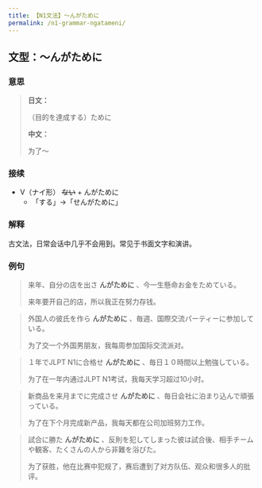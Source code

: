```yaml
---
title: 【N1文法】〜んがために
permalink: /n1-grammar-ngatameni/
---
```


## 文型：〜んがために

### 意思

> **日文：**
> 
> （目的を達成する）ために
>
> **中文：**
>
> 为了〜


### 接续

* V（ナイ形） ~~ない~~ + んがために
    * 「する」→「せんがために」

### 解释

古文法，日常会话中几乎不会用到。常见于书面文字和演讲。

### 例句

> 来年、自分の店を出さ **んがために** 、今一生懸命お金をためている。
>
> 来年要开自己的店，所以我正在努力存钱。

> 外国人の彼氏を作ら **んがために** 、毎週、国際交流パーティーに参加している。
>
> 为了交一个外国男朋友，我每周参加国际交流派对。

> １年でJLPT N1に合格せ **んがために** 、毎日１０時間以上勉強している。
>
> 为了在一年内通过JLPT N1考试，我每天学习超过10小时。

> 新商品を来月までに完成させ **んがために** 、毎日会社に泊まり込んで頑張っている。
>
> 为了在下个月完成新产品，我每天都在公司加班努力工作。

> 試合に勝た **んがために** 、反則を犯してしまった彼は試合後、相手チームや観客、たくさんの人から非難を浴びた。
>
> 为了获胜，他在比赛中犯规了，赛后遭到了对方队伍、观众和很多人的批评。

